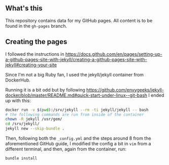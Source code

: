 ## What's this

This repository contains data for my GitHub pages. All content is to be found in the
`gh-pages` branch.

## Creating the pages

I followed the instructions in https://docs.github.com/en/pages/setting-up-a-github-pages-site-with-jekyll/creating-a-github-pages-site-with-jekyll#creating-your-site

Since I'm not a big Ruby fan, I used the jekyll/jekyll container from DockerHub.

Running it is a bit odd but by following https://github.com/envygeeks/jekyll-docker/blob/master/README.md#quick-start-under-linux--git-bash
I ended up with this:

```bash
docker run -v $(pwd):/srv/jekyll --rm -ti jekyll/jekyll -- bash
# the following commands are run from inside of the container
chown -R jekyll /usr/gem/
cd /srv/jekyll/
jekyll new --skip-bundle .
```

Then, following both the `_config.yml` and the steps around 8 from the aforementioned GitHub guide,
I modified the config a bit in `vim` from a different terminal, and then, again from the container,
run:

```bash
bundle install
```
